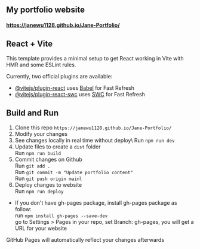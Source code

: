 ## My portfolio website
#### https://janewu1128.github.io/Jane-Portfolio/
## React + Vite

This template provides a minimal setup to get React working in Vite with HMR and some ESLint rules.

Currently, two official plugins are available:

- [@vitejs/plugin-react](https://github.com/vitejs/vite-plugin-react/blob/main/packages/plugin-react/README.md) uses [Babel](https://babeljs.io/) for Fast Refresh
- [@vitejs/plugin-react-swc](https://github.com/vitejs/vite-plugin-react-swc) uses [SWC](https://swc.rs/) for Fast Refresh

## Build and Run
1. Clone this repo `https://janewu1128.github.io/Jane-Portfolio/`
2. Modify your changes
3. See changes locally in real time without deploy\ 
    Run `npm run dev`
4. Update files to create a `dist` folder\
    Run `npm run build`
5. Commit changes on Github\
    Run `git add .`\
    Run `git commit -m "Update portfolio content"`\
    Run `git push origin main`\
6. Deploy changes to website\
    Run `npm run deploy`
* If you don't have gh-pages package, install gh-pages package as follow:\
run `npm install gh-pages --save-dev`\
go to Settings > Pages in your repo, set Branch: gh-pages, you will get a URL for your website

GitHub Pages will automatically reflect your changes afterwards
